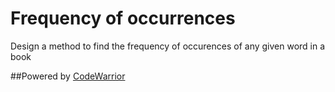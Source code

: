 # Frequency of occurrences

Design a method to find the frequency of occurences of any given word in a book

##Powered by [CodeWarrior](http://code-warrior.herokuapp.com)
